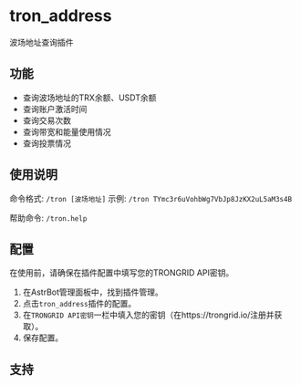 # tron_address

波场地址查询插件

## 功能

- 查询波场地址的TRX余额、USDT余额
- 查询账户激活时间
- 查询交易次数
- 查询带宽和能量使用情况
- 查询投票情况

## 使用说明

命令格式: `/tron [波场地址]`
示例: `/tron TYmc3r6uVohbWg7VbJp8JzKX2uL5aM3s4B`

帮助命令: `/tron.help`

## 配置

在使用前，请确保在插件配置中填写您的TRONGRID API密钥。

1. 在AstrBot管理面板中，找到插件管理。
2. 点击`tron_address`插件的配置。
3. 在`TRONGRID API密钥`一栏中填入您的密钥（在https://trongrid.io/注册并获取）。
4. 保存配置。

## 支持
